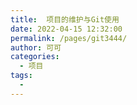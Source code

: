 ```yaml
---
title:  项目的维护与Git使用
date: 2022-04-15 12:32:00
permalink: /pages/git3444/
author: 可可
categories:
  - 项目
tags:
  - 
---
```

